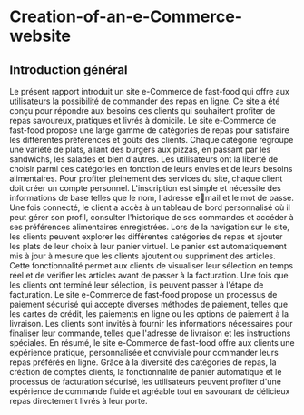 # Creation-of-an-e-Commerce-website

## Introduction général
Le présent rapport introduit un site e-Commerce de fast-food qui offre aux utilisateurs la 
possibilité de commander des repas en ligne. Ce site a été conçu pour répondre aux besoins 
des clients qui souhaitent profiter de repas savoureux, pratiques et livrés à domicile.
Le site e-Commerce de fast-food propose une large gamme de catégories de repas pour 
satisfaire les différentes préférences et goûts des clients. Chaque catégorie regroupe une 
variété de plats, allant des burgers aux pizzas, en passant par les sandwichs, les salades et 
bien d'autres. Les utilisateurs ont la liberté de choisir parmi ces catégories en fonction de 
leurs envies et de leurs besoins alimentaires.
Pour profiter pleinement des services du site, chaque client doit créer un compte personnel. 
L'inscription est simple et nécessite des informations de base telles que le nom, l'adresse email et le mot de passe. Une fois connecté, le client a accès à un tableau de bord 
personnalisé où il peut gérer son profil, consulter l'historique de ses commandes et accéder à 
ses préférences alimentaires enregistrées.
Lors de la navigation sur le site, les clients peuvent explorer les différentes catégories de 
repas et ajouter les plats de leur choix à leur panier virtuel. Le panier est automatiquement 
mis à jour à mesure que les clients ajoutent ou suppriment des articles. Cette fonctionnalité 
permet aux clients de visualiser leur sélection en temps réel et de vérifier les articles avant 
de passer à la facturation.
Une fois que les clients ont terminé leur sélection, ils peuvent passer à l'étape de facturation. 
Le site e-Commerce de fast-food propose un processus de paiement sécurisé qui accepte 
diverses méthodes de paiement, telles que les cartes de crédit, les paiements en ligne ou les 
options de paiement à la livraison. Les clients sont invités à fournir les informations 
nécessaires pour finaliser leur commande, telles que l'adresse de livraison et les instructions 
spéciales.
En résumé, le site e-Commerce de fast-food offre aux clients une expérience pratique, 
personnalisée et conviviale pour commander leurs repas préférés en ligne. Grâce à la
diversité des catégories de repas, la création de comptes clients, la fonctionnalité de panier 
automatique et le processus de facturation sécurisé, les utilisateurs peuvent profiter d'une 
expérience de commande fluide et agréable tout en savourant de délicieux repas 
directement livrés à leur porte.
